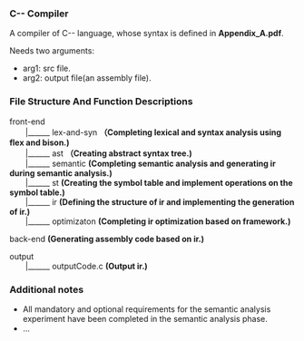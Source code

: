 ### C-- Compiler

A compiler of C-- language, whose syntax is defined in **Appendix_A.pdf**.

Needs two arguments: 

+ arg1: src file.
+ arg2: output file(an assembly file).  



### File Structure And Function Descriptions

front-end   
&ensp;&ensp;&ensp;&ensp;|\_\_\_\_\_\_ lex-and-syn **（Completing lexical and syntax analysis using flex and bison.)**  
&ensp;&ensp;&ensp;&ensp;|\_\_\_\_\_\_ ast **（Creating abstract syntax tree.)**  
&ensp;&ensp;&ensp;&ensp;|\_\_\_\_\_\_ semantic **(Completing semantic analysis and generating ir during semantic analysis.)**  
&ensp;&ensp;&ensp;&ensp;|\_\_\_\_\_\_ st **(Creating the symbol table and implement operations on the symbol table.)**  
&ensp;&ensp;&ensp;&ensp;|\_\_\_\_\_\_ ir **(Defining the structure of ir and implementing the generation of ir.)**  
&ensp;&ensp;&ensp;&ensp;|\_\_\_\_\_\_ optimizaton **(Completing ir optimization based on framework.)**  

back-end **(Generating assembly code based on ir.)**  

output  
&ensp;&ensp;&ensp;&ensp;|\_\_\_\_\_\_ outputCode.c **(Output ir.)**    



### Additional notes

+ All mandatory and optional requirements for the semantic analysis experiment have been completed in the semantic analysis phase.
+ ...

